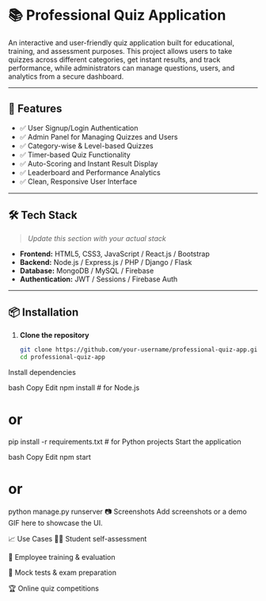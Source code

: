 # 📚 Professional Quiz Application

An interactive and user-friendly quiz application built for educational, training, and assessment purposes. This project allows users to take quizzes across different categories, get instant results, and track performance, while administrators can manage questions, users, and analytics from a secure dashboard.

---

## 🚀 Features

- ✅ User Signup/Login Authentication
- ✅ Admin Panel for Managing Quizzes and Users
- ✅ Category-wise & Level-based Quizzes
- ✅ Timer-based Quiz Functionality
- ✅ Auto-Scoring and Instant Result Display
- ✅ Leaderboard and Performance Analytics
- ✅ Clean, Responsive User Interface

---

## 🛠️ Tech Stack

> _Update this section with your actual stack_

- **Frontend:** HTML5, CSS3, JavaScript / React.js / Bootstrap
- **Backend:** Node.js / Express.js / PHP / Django / Flask
- **Database:** MongoDB / MySQL / Firebase
- **Authentication:** JWT / Sessions / Firebase Auth

---

## 📦 Installation

1. **Clone the repository**
   ```bash
   git clone https://github.com/your-username/professional-quiz-app.git
   cd professional-quiz-app
Install dependencies

bash
Copy
Edit
npm install          # for Node.js
# or
pip install -r requirements.txt  # for Python projects
Start the application

bash
Copy
Edit
npm start
# or
python manage.py runserver
📷 Screenshots
Add screenshots or a demo GIF here to showcase the UI.

📈 Use Cases
🧑‍🎓 Student self-assessment

🏢 Employee training & evaluation

🧪 Mock tests & exam preparation

🏆 Online quiz competitions

